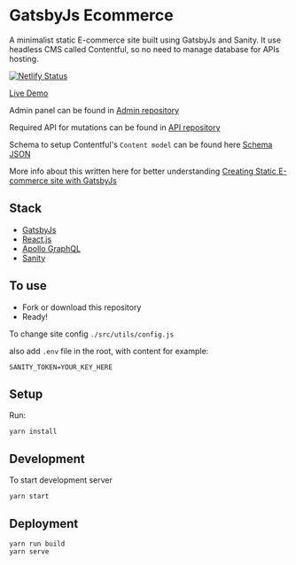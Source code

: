 # GatsbyJs Ecommerce

A minimalist static E-commerce site built using GatsbyJs and Sanity.
It use headless CMS called Contentful, so no need to manage database for APIs hosting.

[![Netlify Status](https://api.netlify.com/api/v1/badges/73b567fe-9c0f-4ba1-b2e9-6d612b4c15b2/deploy-status)](https://app.netlify.com/sites/gatsbyjs-ecommerce/deploys)

[Live Demo](https://gatsbyjs-ecommerce.netlify.com/)

Admin panel can be found in [Admin repository](https://github.com/gatsbyjs-ecommerce/admin)

Required API for mutations can be found in [API repository](https://github.com/gatsbyjs-ecommerce/api)

Schema to setup Contentful's `Content model` can be found here [Schema JSON](https://github.com/perminder-klair/gatsbyjs-ecommerce/tree/api/contentful_fields)

More info about this written here for better understanding [Creating Static E-commerce site with GatsbyJs](https://medium.com/@pinku1/creating-static-e-commerce-site-with-gatsbyjs-a349d7e022a)

## Stack

- [GatsbyJs](https://www.gatsbyjs.org/)
- [React.js](https://reactjs.org/)
- [Apollo GraphQL](https://www.apollographql.com/)
- [Sanity](https://www.sanity.io/)

## To use

- Fork or download this repository
- Ready!

To change site config `./src/utils/config.js`

also add `.env` file in the root, with content for example:

```
SANITY_TOKEN=YOUR_KEY_HERE
```

## Setup

Run:

```
yarn install
```

## Development

To start development server

```
yarn start
```

## Deployment

```
yarn run build
yarn serve
```
